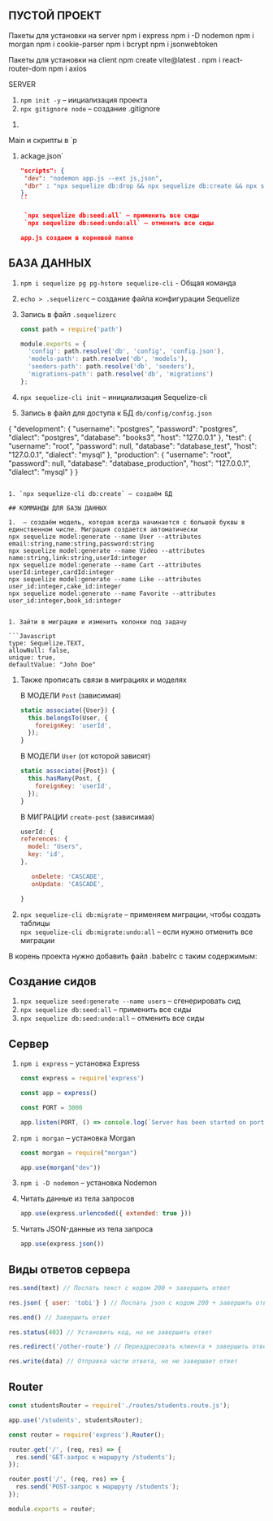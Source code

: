 ## ПУСТОЙ ПРОЕКТ

Пакеты для установки на server
npm i express
npm i -D nodemon
npm i morgan
npm i cookie-parser
npm i bcrypt
npm i jsonwebtoken

Пакеты для установки на client
npm create vite@latest .
npm i react-router-dom
npm i axios

SERVER

1. `npm init -y` – иициализация проекта
1. `npx gitignore node` – создание .gitignore
<!-- 1. `npm i -D eslint` – ESLint
1. `npm init @eslint/config` – настройка ESLint -->
1.

Main и скрипты в `p

1. ackage.json`

   ```JSON
   "scripts": {
    "dev": "nodemon app.js --ext js,json",
    "dbr" : "npx sequelize db:drop && npx sequelize db:create && npx sequelize db:migrate && npx sequelize-cli db:seed:all"
   },
   ``

    `npx sequelize db:seed:all` – применить все сиды
    `npx sequelize db:seed:undo:all` – отменить все сиды

   app.js создаем в корневой папке
   ```

## БАЗА ДАННЫХ

1.  `npm i sequelize pg pg-hstore sequelize-cli` - Общая команда
2.  `echo > .sequelizerc` – создание файла конфигурации Sequelize
3.  Запись в файл `.sequelizerc`

    ```Javascript
    const path = require('path')

    module.exports = {
      'config': path.resolve('db', 'config', 'config.json'),
      'models-path': path.resolve('db', 'models'),
      'seeders-path': path.resolve('db', 'seeders'),
      'migrations-path': path.resolve('db', 'migrations')
    };
    ```

4.  `npx sequelize-cli init` – инициализация Sequelize-cli

5.  Запись в файл для доступа к БД `db/config/config.json`

{
"development": {
"username": "postgres",
"password": "postgres",
"dialect": "postgres",
"database": "books3",
"host": "127.0.0.1"
},
"test": {
"username": "root",
"password": null,
"database": "database_test",
"host": "127.0.0.1",
"dialect": "mysql"
},
"production": {
"username": "root",
"password": null,
"database": "database_production",
"host": "127.0.0.1",
"dialect": "mysql"
}
}

````

1. `npx sequelize-cli db:create` – создаём БД

## КОММАНДЫ ДЛЯ БАЗЫ ДАННЫХ

1.  – создаём модель, которая всегда начинается с большой буквы в единственном числе. Миграция создается автоматически
npx sequelize model:generate --name User --attributes email:string,name:string,password:string
npx sequelize model:generate --name Video --attributes name:string,link:string,userId:integer
npx sequelize model:generate --name Cart --attributes userId:integer,cardId:integer
npx sequelize model:generate --name Like --attributes user_id:integer,cake_id:integer
npx sequelize model:generate --name Favorite --attributes user_id:integer,book_id:integer


1. Зайти в миграции и изменить колонки под задачу

```Javascript
type: Sequelize.TEXT,
allowNull: false,
unique: true,
defaultValue: "John Doe"
````

1. Также прописать связи в миграциях и моделях

   В МОДЕЛИ `Post` (зависимая)

   ```Javascript
   static associate({User}) {
     this.belongsTo(User, {
       foreignKey: 'userId',
     });
   }
   ```

   В МОДЕЛИ `User` (от которой зависят)

   ```Javascript
   static associate({Post}) {
     this.hasMany(Post, {
       foreignKey: 'userId',
     });
   }
   ```

   В МИГРАЦИИ `create-post` (зависимая)

   ```Javascript
   userId: {
   references: {
     model: "Users",
     key: 'id',
   },

      onDelete: 'CASCADE',
      onUpdate: 'CASCADE',

   }
   ```

1. `npx sequelize-cli db:migrate` – применяем миграции, чтобы создать таблицы  
   `npx sequelize-cli db:migrate:undo:all` – если нужно отменить все миграции

В корень проекта нужно добавить файл .babelrc с таким содержимым:

## Создание сидов

1.  `npx sequelize seed:generate --name users` – сгенерировать сид
2.  `npx sequelize db:seed:all` – применить все сиды
3.  `npx sequelize db:seed:undo:all` – отменить все сиды

## Сервер

1. `npm i express` – установка Express

   ```Javascript
   const express = require('express')

   const app = express()

   const PORT = 3000

   app.listen(PORT, () => console.log(`Server has been started on port ${PORT}...`))
   ```

1. `npm i morgan` – установка Morgan

   ```Javascript
   const morgan = require("morgan")

   app.use(morgan("dev"))
   ```

1. `npm i -D nodemon` – установка Nodemon
1. Читать данные из тела запросов
   ```Javascript
   app.use(express.urlencoded({ extended: true }))
   ```
1. Читать JSON-данные из тела запроса
   ```Javascript
   app.use(express.json())
   ```

## Виды ответов сервера

```Javascript
res.send(text) // Послать текст с кодом 200 + завершить ответ

res.json( { user: 'tobi'} ) // Послать json с кодом 200 + завершить ответ

res.end() // Завершить ответ

res.status(403) // Установить код, но не завершить ответ

res.redirect('/other-route') // Переадресовать клиента + завершить ответ

res.write(data) // Отправка части ответа, но не завершает ответ
```

## Router

```Javascript
const studentsRouter = require('./routes/students.route.js');

app.use('/students', studentsRouter);
```

```Javascript
const router = require('express').Router();

router.get('/', (req, res) => {
  res.send('GET-запрос к маршруту /students');
});

router.post('/', (req, res) => {
  res.send('POST-запрос к маршруту /students');
});

module.exports = router;
```
